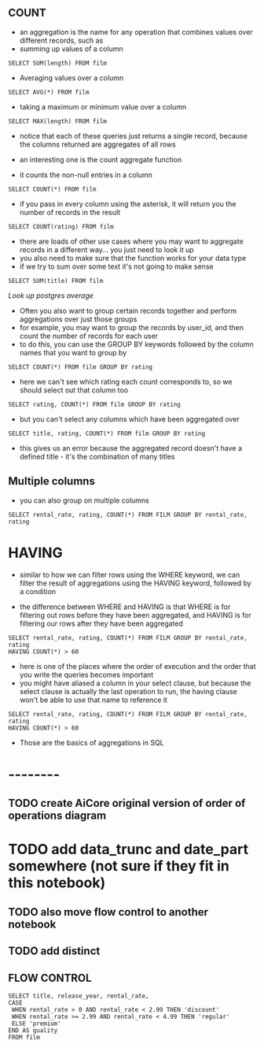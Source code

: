 ## COUNT

- an aggregation is the name for any operation that combines values over different records, such as
- summing up values of a column

```
SELECT SUM(length) FROM film
```

- Averaging values over a column

```
SELECT AVG(*) FROM film
```

- taking a maximum or minimum value over a column

```
SELECT MAX(length) FROM film
```

- notice that each of these queries just returns a single record, because the columns returned are aggregates of all rows 

- an interesting one is the count aggregate function
- it counts the non-null entries in a column

```
SELECT COUNT(*) FROM film
```

- if you pass in every column using the asterisk, it will return you the number of records in the result

```
SELECT COUNT(rating) FROM film
```

- there are loads of other use cases where you may want to aggregate records in a different way... you just need to look it up
- you also need to make sure that the function works for your data type
- if we try to sum over some text it's not going to make sense

```
SELECT SUM(title) FROM film
```

_Look up postgres average_

- Often you also want to group certain records together and perform aggregations over just those groups
- for example, you may want to group the records by user_id, and then count the number of records for each user
- to do this, you can use the GROUP BY keywords followed by the column names that you want to group by

```
SELECT COUNT(*) FROM film GROUP BY rating
```

- here we can't see which rating each count corresponds to, so we should select out that column too

```
SELECT rating, COUNT(*) FROM film GROUP BY rating
```

- but you can't select any columns which have been aggregated over

```
SELECT title, rating, COUNT(*) FROM film GROUP BY rating
```

- this gives us an error because the aggregated record doesn't have a defined title - it's the combination of many titles


## Multiple columns
- you can also group on multiple columns

```
SELECT rental_rate, rating, COUNT(*) FROM FILM GROUP BY rental_rate, rating
```

# HAVING
- similar to how we can filter rows using the WHERE keyword, we can filter the result of aggregations using the HAVING keyword, followed by a condition

- the difference between WHERE and HAVING is that WHERE is for filtering out rows before they have been aggregated, and HAVING is for filtering our rows after they have been aggregated

```
SELECT rental_rate, rating, COUNT(*) FROM FILM GROUP BY rental_rate, rating
HAVING COUNT(*) > 60
```

- here is one of the places where the order of execution and the order that you write the queries becomes important
- you might have aliased a column in your select clause, but because the select clause is actually the last operation to run, the having clause won't be able to use that name to reference it

```
SELECT rental_rate, rating, COUNT(*) FROM FILM GROUP BY rental_rate, rating
HAVING COUNT(*) > 60
```

- Those are the basics of aggregations in SQL

# --------

## TODO create AiCore original version of order of operations diagram

# TODO add data_trunc and date_part somewhere (not sure if they fit in this notebook)
## TODO also move flow control to another notebook
## TODO add distinct

## FLOW CONTROL

```
SELECT title, release_year, rental_rate, 
CASE 
 WHEN rental_rate > 0 AND rental_rate < 2.99 THEN 'discount' 
 WHEN rental_rate >= 2.99 AND rental_rate < 4.99 THEN 'regular' 
 ELSE 'premium' 
END AS quality 
FROM film
```